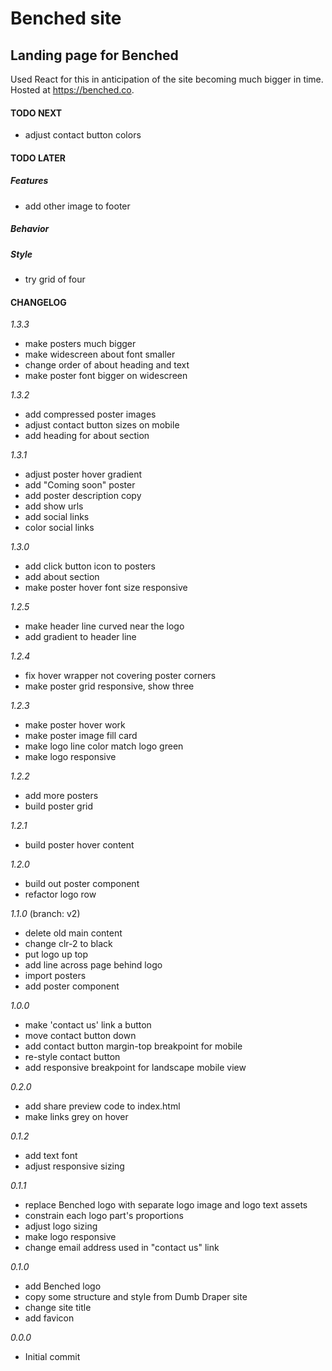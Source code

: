 # Benched site

## Landing page for Benched

Used React for this in anticipation of the site becoming much bigger in time. Hosted at https://benched.co.

#### TODO NEXT

- adjust contact button colors

#### TODO LATER

##### Features

- add other image to footer

##### Behavior

##### Style

- try grid of four

#### CHANGELOG

_1.3.3_

- make posters much bigger
- make widescreen about font smaller
- change order of about heading and text
- make poster font bigger on widescreen

_1.3.2_

- add compressed poster images
- adjust contact button sizes on mobile
- add heading for about section

_1.3.1_

- adjust poster hover gradient
- add "Coming soon" poster
- add poster description copy
- add show urls
- add social links
- color social links

_1.3.0_

- add click button icon to posters
- add about section
- make poster hover font size responsive

_1.2.5_

- make header line curved near the logo
- add gradient to header line

_1.2.4_

- fix hover wrapper not covering poster corners
- make poster grid responsive, show three

_1.2.3_

- make poster hover work
- make poster image fill card
- make logo line color match logo green
- make logo responsive

_1.2.2_

- add more posters
- build poster grid

_1.2.1_

- build poster hover content

_1.2.0_

- build out poster component
- refactor logo row

_1.1.0_ (branch: v2)

- delete old main content
- change clr-2 to black
- put logo up top
- add line across page behind logo
- import posters
- add poster component

_1.0.0_

- make 'contact us' link a button
- move contact button down
- add contact button margin-top breakpoint for mobile
- re-style contact button
- add responsive breakpoint for landscape mobile view

_0.2.0_

- add share preview code to index.html
- make links grey on hover

_0.1.2_

- add text font
- adjust responsive sizing

_0.1.1_

- replace Benched logo with separate logo image and logo text assets
- constrain each logo part's proportions
- adjust logo sizing
- make logo responsive
- change email address used in "contact us" link

_0.1.0_

- add Benched logo
- copy some structure and style from Dumb Draper site
- change site title
- add favicon

_0.0.0_

- Initial commit
